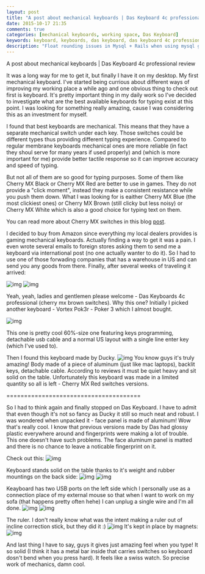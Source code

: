```yaml
---
layout: post
title: "A post about mechanical keyboards | Das Keyboard 4c professional review"
date: 2015-10-17 21:35
comments: true
categories: [mechanical keyboards, working space, Das Keyboard] 
keywords: keyboard, keyboards, das keyboard, das keyboard 4c professional, das 4c professional, das 4c pro, review, das keyboard review, das 4c professional review, ducky YOTH, vortex pok3r, Pavlo Sirous
description: "Float rounding issues in Mysql + Rails when using mysql gem."
---
```



A post about mechanical keyboards | Das Keyboard 4c professional review

It was a long way for me to get it, but finally I have it on my desktop. 
My first mechanical keyboard. I've started being currious about different ways of improving my working place a while ago and one obvious thing to check out first is keyboard. 
It's pretty important thing in my daily work so I've decided to investigate what are the best available keyboards for typing exist at this point.
I was looking for something really amazing, cause I was considering this as an investment for myself. 
<!-- More -->

I found that best keyboards are mechanical. This means that they have a separate mechanical switch under each key.
Those switches could be different types thus providing different typing experience.
Compared to regular membrane keyboards mechanical ones are more reliable (in fact they shoul serve for many years if used properly)
and (which is more important for me) provide better tactile response so it can improve accuracy and speed of typing.

But not all of them are so good for typing purposes. Some of them like Cherry MX Black or Cherry MX Red are better to use in games. They do not provide a "click moment",
instead they make a consistent resistance while you push them down. What I was looking for is eaither Cherry MX Blue (the most clickiest ones) or Cherry MX Brown
(still clicky but less noisy) or Cherry MX White which is also a good choice for typing text on them.

You can read more about Cherry MX switches in this blog [post](http://www.keyboardco.com/blog/index.php/2012/12/an-introduction-to-cherry-mx-mechanical-switches/).

I decided to buy from Amazon since everything my local dealers provides is gaming mechanical keyboards. Actually finding a way to get it was a pain. I even wrote several emails to foreign stores asking them to send me a keyboard via international post (no one actually wanter to do it). So I had to use one of those forwading companies that has a warehouse in US and can send you any goods from there. Finally, after several weeks of traveling it arrived:

![img](http://gdurl.com/gYjF/download)
![img](http://gdurl.com/2_Do/download)

Yeah, yeah, ladies and gentlemen please welcome - Das Keyboards 4c professional  (cherry mx brown switches). Why this one? Initially I picked another keyboard - Vortex Pok3r - Poker 3 which I almost bought. 

![img](http://gdurl.com/Gi0t/download)

This one is pretty cool 60%-size one featuring keys programming, detachable usb cable and a normal US layout with a single line enter key (which I've used to).

Then I found this keyboard made by Ducky.
![img](http://www.duckychannel.com.tw/en/ducky_year_of_the_horse/images/ducky_year_of_the_horse_04.jpg)
You know guys it's truly amazing! Body made of a piece of aluminum (just like mac laptops), backlit keys, detachable cable. According to reviews it must be quiet heavy and sit solid on the table. Unfortunately this keyboard was made in a limited quantity so all is left - Cherry MX Red switches versions. 


======================================

So I had to think again and finally stopped on Das Keyboard.
I have to admit that even though it's not so fancy as Ducky it still so much neat and robust. I was wondered when unpacked it - face panel is made of aluminum! Wow that's really cool. I know that previous versions made by Das had glossy plastic everywhere around and fingerprints were making a lot of trouble. This one doesn't have such problems. The face aluminum panel is matted and there is no chance to leave a noticable fingerprint on it.

Check out this:
![img](http://gdurl.com/airf/download)

Keyboard stands solid on the table thanks to it's weight and rubber mountings on the back side:
![img](http://gdurl.com/JxhK/download)
![img](http://gdurl.com/UxEH/download)

Keayboard has two USB ports on the left side which I personally use as a connection place of my external mouse so that when I want to work on my sofa (that happens pretty often hehe) I can unplug a single wire and I'm all done.
![img](http://gdurl.com/oSQK/download)
![img](http://gdurl.com/27gn/download)

The ruler. I don't really know what was the intent making a ruler out of incline correction stick, but they did it :)
![img](http://gdurl.com/eElV/download)
It's kept in place by magnets:
![img](http://gdurl.com/j7aF/download)

And last thing I have to say, guys it gives just amazing feel when you type! It so solid (I think it has a metal bar inside that carries switches so keyboard dosn't bend when you press hard). It feels like a swiss watch. So precise work of mechanics, damn cool. 



